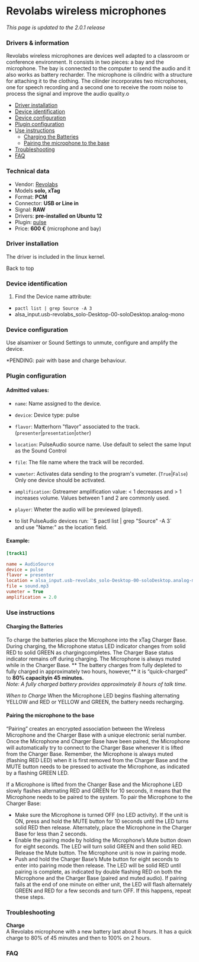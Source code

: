 Revolabs wireless microphones
=============================

*This page is updated to the 2.0.1 release*

### Drivers & information
Revolabs wireless microphones are devices well adapted to a classroom or conference environment. It consists in two pieces: a bay and the microphone.
The bay is connected to the computer to send the audio and it also works as battery recharder.
The microphone is cilindric with a structure for attaching it to the clothing. The cilinder incorporates two microphones, one for speech recording and a second one to receive the room noise to process the signal and improve the audio quality.o

* [Driver installation](#driver-installation)
* [Device identification](#device-identification)
* [Device configuration](#device-configuration)
* [Plugin configuration](#plugin-configuration)
* [Use instructions](#use-instructions)
  * [Charging the Batteries](#charging-the-batteries)
  * [Pairing the microphone to the base](#pairing-the-microphone-to-the-base)
* [Troubleshooting](#troubleshooting)
* [FAQ](#faq)

### Technical data
* Vendor: [Revolabs](http://www.revolabs.com/)
* Models **solo, xTag**
* Format: **PCM**
* Connector: **USB or Line in**
* Signal: **RAW**
* Drivers: **pre-installed on Ubuntu 12**
* Plugin: [pulse](../Pulse.md)
* Price: **600 €** (microphone and bay)

### Driver installation
The driver is included in the linux kernel.

Back to top
### Device identification
1. Find the Device name attribute:
  * `pactl list | grep Source -A 3`
  * alsa_input.usb-revolabs_solo-Desktop-00-soloDesktop.analog-mono

### Device configuration
Use alsamixer or Sound Settings to unmute, configure and amplify the device.

*PENDING: pair with base and charge behaviour.


### Plugin configuration
#### Admitted values:
* `name`: Name assigned to the device.
* `device`: Device type: pulse
* `flavor`: Matterhorn "flavor" associated to the track. (`presenter`|`presentation`|`other`)
* `location`: PulseAudio source name. Use default to select the same Input as the Sound Control
* `file`: The file name where the track will be recorded.
* `vumeter`: Activates data sending to the program's vumeter. (`True`|`False`) Only one device should be activated.
* `amplification`: Gstreamer amplification value: < 1 decreases and > 1 increases volume. Values between 1 and 2 are commonly used.
* `player`: Wheter the audio will be previewed (played).

* to list PulseAudio devices run: ``$ pactl list | grep "Source" -A 3`  
and use "Name:" as the location field.

#### Example:
```ini
[track1]

name = AudioSource
device = pulse
flavor = presenter
location = alsa_input.usb-revolabs_solo-Desktop-00-soloDesktop.analog-mono
file = sound.mp3
vumeter = True
amplification = 2.0
```
### Use instructions
#### Charging the Batteries
To charge the batteries place the Microphone into the xTag Charger Base. During charging, the Microphone status LED indicator
changes from solid RED to solid GREEN as chargingcompletes. The Charger Base status indicator remains off during charging. The Microphone is always muted while in the Charger Base. **  The battery charges from fully depleted to fully charged in approximately two hours, however,** it is “quick-charged” to **80% capacityin 45 minutes.**  
_Note: A fully charged battery provides approximately 8 hours of talk time._

*When to Charge*
When the Microphone LED begins flashing alternating YELLOW and RED or YELLOW and GREEN, the battery needs recharging.

#### Pairing the microphone to the base
“Pairing” creates an encrypted association between the Wireless Microphone and the Charger Base with a unique electronic serial number. Once the Microphone and Charger Base have been paired, the Microphone will automatically try to connect to the Charger Base whenever it is lifted from the Charger Base. Remember, the Microphone is always muted (flashing RED LED) when it is first removed from the Charger Base and the MUTE button needs to be pressed to activate the Microphone, as indicated by a flashing GREEN LED.

If a Microphone is lifted from the Charger Base and the Microphone LED slowly flashes alternating RED and GREEN for 10 seconds, it means that the Microphone needs to be paired to the system. To pair the Microphone to the Charger Base:
* Make sure the Microphone is turned OFF (no LED activity). If the unit is ON, press and hold the MUTE button for 10 seconds until the LED turns
solid RED then release. Alternately, place the Microphone in the Charger Base for less than 2 seconds.
* Enable the pairing mode by holding the Microphone’s Mute button down for eight seconds. The LED will turn solid GREEN and then solid
RED. Release the Mute button. The Microphone unit is now in pairing mode.
* Push and hold the Charger Base’s Mute button for eight seconds to enter into pairing mode then release. The LED will be solid RED until pairing is
complete, as indicated by double flashing RED on both the Microphone and the Charger Base (paired and muted audio). If pairing fails at the end of one
minute on either unit, the LED will flash alternately GREEN and RED for a few seconds and turn OFF. If this happens, repeat these steps.

### Troubleshooting
**Charge**  
A Revolabs microphone with a new battery last about 8 hours. It has a quick charge to 80% of 45 minutes and then to 100% on 2 hours.

### FAQ

